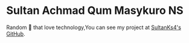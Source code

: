 # Sultan Achmad Qum Masykuro NS

Random :clown_face: that love technology,You can see my project at [SultanKs4's GitHub](https://github.com/SultanKs4).
